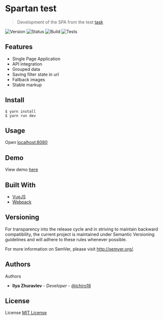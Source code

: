 # Spartan test
> Development of the SPA from the test [task](./TASK.md)

![Version](https://img.shields.io/badge/version-0.0.1-brightgreen.svg?longCache=true&style=flat-square)
![Status](https://img.shields.io/badge/status-stable-brightgreen.svg?longCache=true&style=flat-square)
![Build](https://img.shields.io/badge/build-passing-brightgreen.svg?longCache=true&style=flat-square)
![Tests](https://img.shields.io/badge/tests-%E2%9C%94%200%20%7C%20%E2%9C%98%200-brightgreen.svg?longCache=true&style=flat-square)

## Features
- Single Page Application
- API integration
- Grouped data
- Saving filter state in url
- Fallback images
- Stable markup

## Install
```shell
$ yarn install
$ yarn run dev
```

## Usage
Open [localhost:8080](http://localhost:8080)

## Demo
View demo [here](https://ichiro18.github.io/spartan-test-task)

## Built With
- [VueJS](https://vuejs.org/)
- [Webpack](https://webpack.js.org/)

## Versioning
For transparency into the release cycle and in striving to maintain backward compatibility, the current project is maintained under Semantic Versioning guidelines and will adhere to these rules whenever possible.

For more information on SemVer, please visit http://semver.org/.

## Authors
Authors
* **Ilya Zhuravlev** - *Developer* - [@ichiro18](https://t.me/ichiro18)

## License
License [MIT License](http://http//opensource.org/licenses/mit-license.php)

